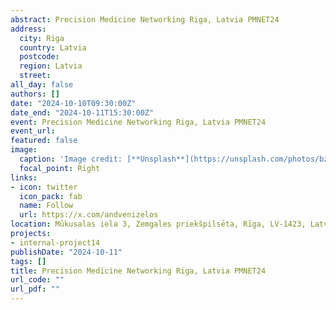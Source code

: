 ```yaml
---
abstract: Precision Medicine Networking Riga, Latvia PMNET24
address:
  city: Riga
  country: Latvia
  postcode: 
  region: Latvia
  street: 
all_day: false
authors: []
date: "2024-10-10T09:30:00Z"
date_end: "2024-10-11T15:30:00Z"
event: Precision Medicine Networking Riga, Latvia PMNET24
event_url:
featured: false
image:
  caption: 'Image credit: [**Unsplash**](https://unsplash.com/photos/bzdhc5b3Bxs)'
  focal_point: Right
links:
- icon: twitter
  icon_pack: fab
  name: Follow
  url: https://x.com/andvenizelos
location: Mūkusalas iela 3, Zemgales priekšpilsēta, Rīga, LV-1423, Latvia National Library of Latvia
projects:
- internal-project14
publishDate: "2024-10-11"
tags: []
title: Precision Medicine Networking Riga, Latvia PMNET24
url_code: ""
url_pdf: ""
---
```


